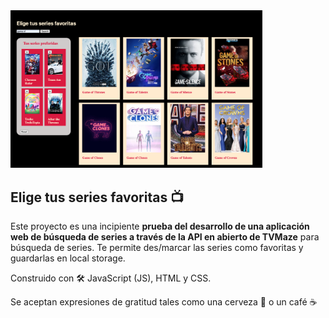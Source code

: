 <img src="images/image.png" width=80% alt="Image Readme">

## Elige tus series favoritas 📺

Este proyecto es una incipiente **prueba del desarrollo de una aplicación web de búsqueda de series a través de la API en abierto de TVMaze** para búsqueda de series. Te permite des/marcar las series como favoritas y guardarlas en local storage.

Construido con 🛠️ JavaScript (JS), HTML y CSS.

Se aceptan expresiones de gratitud tales como una cerveza 🍺 o un café ☕

